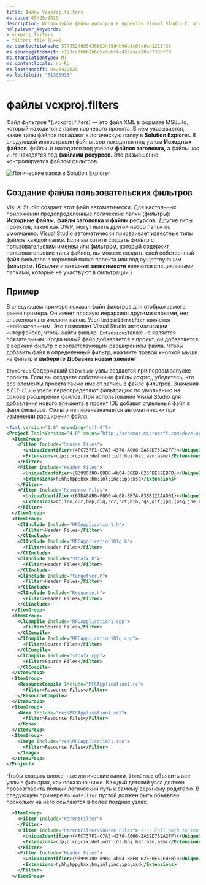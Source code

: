 ```yaml
---
title: Файлы Vcxproj.filters
ms.date: 09/25/2019
description: Используйте файлы фильтров в проектах Visual Studio C, чтобы определить пользовательские логические папки для файлов в Solution Explorer
helpviewer_keywords:
- vcxproj.filters
- filters file [C++]
ms.openlocfilehash: 57735246b543680243994b99b8c05c9ad1211f38
ms.sourcegitcommit: c123cc76bb2b6c5cde6f4c425ece420ac733bf70
ms.translationtype: MT
ms.contentlocale: ru-RU
ms.lasthandoff: 04/14/2020
ms.locfileid: "81335933"
---
```

# <a name="vcxprojfilters-files"></a>файлы vcxproj.filters

Файл *фильтров* \*(.vcxproj.filters) — это файл XML в формате MSBuild, который находится в папке корневого проекта. В нем указывается, какие типы файлов попадают в логическую папку в **Solution Explorer.** В следующей иллюстрации файлы *.cpp* находятся под узлом **Исходных файлов.** файлы *.h* находятся под узелом **файлов заголовка,** а файлы *.ico* и *.rc* находятся под **файлами ресурсов.** Это размещение контролируется файлом фильтров.

![Логические папки в Solution Explorer](media/solution-explorer-filters.png)

## <a name="creating-a-custom-filters-file"></a>Создание файла пользовательских фильтров

Visual Studio создает этот файл автоматически. Для настольных приложений предопределенные логические папки (фильтры): **Исходные файлы,** **файлы заголовка** и **файлы ресурсов.** Другие типы проектов, такие как UWP, могут иметь другой набор папок по умолчанию. Visual Studio автоматически присваивает известные типы файлов каждой папке. Если вы хотите создать фильтр с пользовательским именем или фильтром, который содержит пользовательские типы файлов, вы можете создать свой собственный файл фильтров в корневой папке проекта или под существующим фильтром. **(Ссылки** и **внешние зависимости** являются специальными папками, которые не участвуют в фильтрации.)

## <a name="example"></a>Пример

В следующем примере показан файл фильтров для отображаемого ранее примера. Он имеет плоскую иерархию; другими словами, нет вложенных логических папок. Узел `UniqueIdentifier` является необязательным. Это позволяет Visual Studio автоматизации интерфейсов, чтобы найти фильтр. `Extensions`также не является обязательным. Когда новый файл добавляется в проект, он добавляется в верхний фильтр с соответствующим расширением файла. Чтобы добавить файл в определенный фильтр, нажмите правой кнопкой мыши на фильтр и **выберите Добавить новый элемент.**

`ItemGroup` Содержащий `ClInclude` узлы создается при первом запуске проекта. Если вы создаете собственные файлы vcxproj, убедитесь, что все элементы проекта также имеют запись в файле фильтров. Значения в `ClInclude` узеле переопределяют фильтрацию по умолчанию на основе расширений файлов. При использовании Visual Studio для добавления нового элемента в проект IDE добавит отдельный файл в файл фильтров. Фильтр не переназначается автоматически при изменении расширения файла.

```xml
<?xml version="1.0" encoding="utf-8"?>
<Project ToolsVersion="4.0" xmlns="http://schemas.microsoft.com/developer/msbuild/2003">
  <ItemGroup>
    <Filter Include="Source Files">
      <UniqueIdentifier>{4FC737F1-C7A5-4376-A066-2A32D752A2FF}</UniqueIdentifier>
      <Extensions>cpp;c;cc;cxx;def;odl;idl;hpj;bat;asm;asmx</Extensions>
    </Filter>
    <Filter Include="Header Files">
      <UniqueIdentifier>{93995380-89BD-4b04-88EB-625FBE52EBFB}</UniqueIdentifier>
      <Extensions>h;hh;hpp;hxx;hm;inl;inc;ipp;xsd</Extensions>
    </Filter>
    <Filter Include="Resource Files">
      <UniqueIdentifier>{67DA6AB6-F800-4c08-8B7A-83BB121AAD01}</UniqueIdentifier>
      <Extensions>rc;ico;cur;bmp;dlg;rc2;rct;bin;rgs;gif;jpg;jpeg;jpe;resx;tiff;tif;png;wav;mfcribbon-ms</Extensions>
    </Filter>
  </ItemGroup>
  <ItemGroup>
    <ClInclude Include="MFCApplication1.h">
      <Filter>Header Files</Filter>
    </ClInclude>
    <ClInclude Include="MFCApplication1Dlg.h">
      <Filter>Header Files</Filter>
    </ClInclude>
    <ClInclude Include="stdafx.h">
      <Filter>Header Files</Filter>
    </ClInclude>
    <ClInclude Include="targetver.h">
      <Filter>Header Files</Filter>
    </ClInclude>
    <ClInclude Include="Resource.h">
      <Filter>Header Files</Filter>
    </ClInclude>
  </ItemGroup>
  <ItemGroup>
    <ClCompile Include="MFCApplication1.cpp">
      <Filter>Source Files</Filter>
    </ClCompile>
    <ClCompile Include="MFCApplication1Dlg.cpp">
      <Filter>Source Files</Filter>
    </ClCompile>
    <ClCompile Include="stdafx.cpp">
      <Filter>Source Files</Filter>
    </ClCompile>
  </ItemGroup>
  <ItemGroup>
    <ResourceCompile Include="MFCApplication1.rc">
      <Filter>Resource Files</Filter>
    </ResourceCompile>
  </ItemGroup>
  <ItemGroup>
    <None Include="res\MFCApplication1.rc2">
      <Filter>Resource Files</Filter>
    </None>
  </ItemGroup>
  <ItemGroup>
    <Image Include="res\MFCApplication1.ico">
      <Filter>Resource Files</Filter>
    </Image>
  </ItemGroup>
</Project>
```

Чтобы создать вложенные логические папки, `ItemGroup` объявить все узлы в фильтрах, как показано ниже. Каждый детский узла должен провозгласить полный логический путь к самому верхнему родителю. В следующем примере `ParentFilter` пустой должен быть объявлен, поскольку на него ссылаются в более поздних узлах.

```xml
  <ItemGroup>
    <Filter Include="ParentFilter">
    </Filter>
    <Filter Include="ParentFilter\Source Files"> <!-- Full path to topmost parent.-->  
      <UniqueIdentifier>{4FC737F1-C7A5-4376-A066-2A32D752A2FF}</UniqueIdentifier> <!--  Optional-->
      <Extensions>cpp;c;cc;cxx;def;odl;idl;hpj;bat;asm;asmx</Extensions> <!-- Optional -->
    </Filter>
    <Filter Include="Header Files">
      <UniqueIdentifier>{93995380-89BD-4b04-88EB-625FBE52EBFB}</UniqueIdentifier>
      <Extensions>h;hh;hpp;hxx;hm;inl;inc;ipp;xsd</Extensions>
    </Filter>
  </ItemGroup>
```
